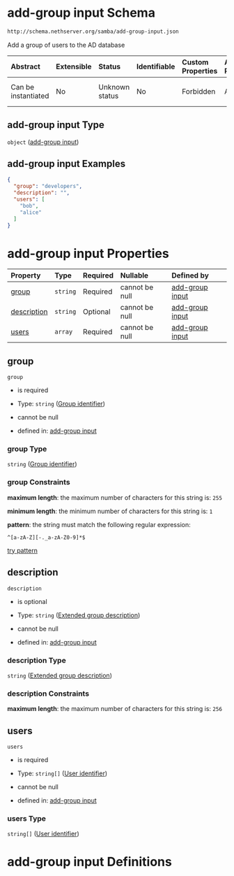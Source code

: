 # add-group input Schema

```txt
http://schema.nethserver.org/samba/add-group-input.json
```

Add a group of users to the AD database

| Abstract            | Extensible | Status         | Identifiable | Custom Properties | Additional Properties | Access Restrictions | Defined In                                                                |
| :------------------ | :--------- | :------------- | :----------- | :---------------- | :-------------------- | :------------------ | :------------------------------------------------------------------------ |
| Can be instantiated | No         | Unknown status | No           | Forbidden         | Allowed               | none                | [add-group-input.json](samba/add-group-input.json "open original schema") |

## add-group input Type

`object` ([add-group input](add-group-input.md))

## add-group input Examples

```json
{
  "group": "developers",
  "description": "",
  "users": [
    "bob",
    "alice"
  ]
}
```

# add-group input Properties

| Property                    | Type     | Required | Nullable       | Defined by                                                                                                                                                    |
| :-------------------------- | :------- | :------- | :------------- | :------------------------------------------------------------------------------------------------------------------------------------------------------------ |
| [group](#group)             | `string` | Required | cannot be null | [add-group input](add-group-input-properties-group-identifier.md "http://schema.nethserver.org/samba/add-group-input.json#/properties/group")                 |
| [description](#description) | `string` | Optional | cannot be null | [add-group input](add-group-input-properties-extended-group-description.md "http://schema.nethserver.org/samba/add-group-input.json#/properties/description") |
| [users](#users)             | `array`  | Required | cannot be null | [add-group input](add-group-input-properties-group-members.md "http://schema.nethserver.org/samba/add-group-input.json#/properties/users")                    |

## group



`group`

* is required

* Type: `string` ([Group identifier](add-group-input-properties-group-identifier.md))

* cannot be null

* defined in: [add-group input](add-group-input-properties-group-identifier.md "http://schema.nethserver.org/samba/add-group-input.json#/properties/group")

### group Type

`string` ([Group identifier](add-group-input-properties-group-identifier.md))

### group Constraints

**maximum length**: the maximum number of characters for this string is: `255`

**minimum length**: the minimum number of characters for this string is: `1`

**pattern**: the string must match the following regular expression:&#x20;

```regexp
^[a-zA-Z][-._a-zA-Z0-9]*$
```

[try pattern](https://regexr.com/?expression=%5E%5Ba-zA-Z%5D%5B-._a-zA-Z0-9%5D*%24 "try regular expression with regexr.com")

## description



`description`

* is optional

* Type: `string` ([Extended group description](add-group-input-properties-extended-group-description.md))

* cannot be null

* defined in: [add-group input](add-group-input-properties-extended-group-description.md "http://schema.nethserver.org/samba/add-group-input.json#/properties/description")

### description Type

`string` ([Extended group description](add-group-input-properties-extended-group-description.md))

### description Constraints

**maximum length**: the maximum number of characters for this string is: `256`

## users



`users`

* is required

* Type: `string[]` ([User identifier](add-group-input-properties-group-members-user-identifier.md))

* cannot be null

* defined in: [add-group input](add-group-input-properties-group-members.md "http://schema.nethserver.org/samba/add-group-input.json#/properties/users")

### users Type

`string[]` ([User identifier](add-group-input-properties-group-members-user-identifier.md))

# add-group input Definitions
